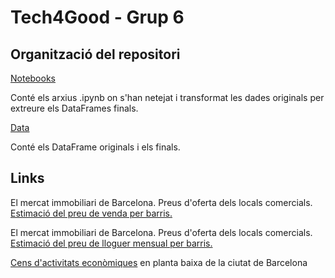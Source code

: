 # Tech4Good - Grup 6



## Organització del repositori

<u>Notebooks</u>
 
 Conté els arxius .ipynb on s'han netejat i transformat les dades originals per extreure els DataFrames finals.

<u>Data</u>

Conté els DataFrame originals i els finals.


## Links

El mercat immobiliari de Barcelona. Preus d'oferta dels locals comercials. [Estimació del preu de venda per
barris.](https://opendata-ajuntament.barcelona.cat/data/ca/dataset/locve-evolucio) 

El mercat immobiliari de Barcelona. Preus d'oferta dels locals comercials. [Estimació del preu de lloguer mensual per barris.](https://opendata-ajuntament.barcelona.cat/data/ca/dataset/locllo-evolucio) 


[Cens d'activitats econòmiques](https://opendata-ajuntament.barcelona.cat/data/ca/dataset/cens-activitats-comercials) en planta baixa de la ciutat de Barcelona

